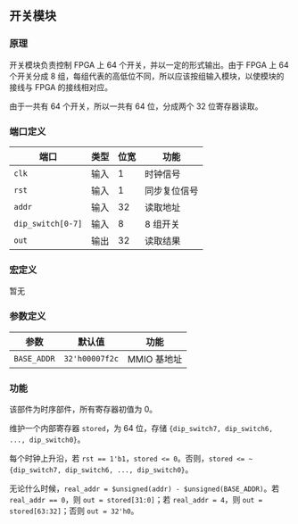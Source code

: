 ## 开关模块

### 原理

开关模块负责控制 FPGA 上 64 个开关，并以一定的形式输出。由于 FPGA 上 64 个开关分成 8 组，每组代表的高低位不同，所以应该按组输入模块，以使模块的接线与 FPGA 的接线相对应。

由于一共有 64 个开关，所以一共有 64 位，分成两个 32 位寄存器读取。

### 端口定义

端口 | 类型 | 位宽 | 功能
--- | --- | --- | ---
`clk` | 输入 | 1 | 时钟信号
`rst` | 输入 | 1 | 同步复位信号
`addr` | 输入 | 32 | 读取地址
`dip_switch[0-7]` | 输入 | 8 | 8 组开关
`out` | 输出 | 32 | 读取结果

### 宏定义

暂无

### 参数定义

参数 | 默认值 | 功能
--- | --- | ---
`BASE_ADDR` | `32'h00007f2c` | MMIO 基地址

### 功能

该部件为时序部件，所有寄存器初值为 0。

维护一个内部寄存器 `stored`，为 64 位，存储 `{dip_switch7, dip_switch6, ..., dip_switch0}`。

每个时钟上升沿，若 `rst == 1'b1`，`stored <= 0`。否则，`stored <= ~{dip_switch7, dip_switch6, ..., dip_switch0}`。

无论什么时候，`real_addr = $unsigned(addr) - $unsigned(BASE_ADDR)`。若 `real_addr == 0`，则 `out = stored[31:0]`；若 `real_addr = 4`，则 `out = stored[63:32]`；否则 `out = 32'h0`。

